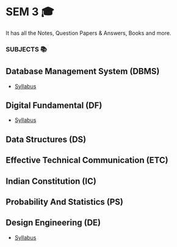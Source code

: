 # SEM 3 🎓
It has all the Notes, Question Papers & Answers, Books and more.

### SUBJECTS 📚
## Database Management System (DBMS)
- [Syllabus](https://github.com/vishwasracharya/Vishwas-BE-IT/blob/main/SEM-3/DBMS/3130703%20-%20DBMS.pdf)
## Digital Fundamental (DF)
- [Syllabus](https://github.com/vishwasracharya/Vishwas-BE-IT/blob/main/SEM-3/DF/3130704%20-%20DF.pdf)
## Data Structures (DS)
## Effective Technical Communication (ETC)
## Indian Constitution (IC)
## Probability And Statistics (PS)
## Design Engineering (DE)
- [Syllabus](https://github.com/vishwasracharya/Vishwas-BE-IT/blob/main/SEM-3/3130008%20-%20DE%201A.pdf)
